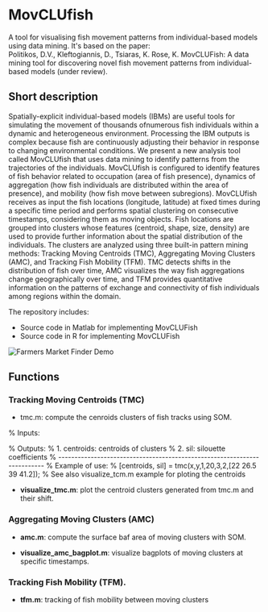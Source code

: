 # MovCLUfish
A tool for visualising fish movement patterns from individual-based models using data mining. It's based on the paper:	
Politikos, D.V., Kleftogiannis, D., Tsiaras, K. Rose, K. MovCLUFish: A data mining tool for discovering novel fish movement patterns from individual-based models (under review).

## Short description

Spatially-explicit individual-based models (IBMs) are useful tools for simulating the movement of thousands ofnumerous fish individuals within a dynamic and heterogeneous environment. Processing the IBM outputs is complex because fish are continuously adjusting their behavior in response to changing environmental conditions. We present a new analysis tool called MovCLUfish that uses data mining to identify patterns from the trajectories of the individuals. MovCLUfish is configured to identify features of fish behavior related to occupation (area of fish presence), dynamics of aggregation (how fish individuals are distributed within the area of presence), and mobility (how fish move between subregions). MovCLUfish receives as input the fish locations (longitude, latitude) at fixed times during a specific time period and performs spatial clustering on consecutive timestamps, considering them as moving objects. Fish locations are grouped into clusters whose features (centroid, shape, size, density) are used to provide further information about the spatial distribution of the individuals. The clusters are analyzed using three built-in pattern mining methods: Tracking Moving Centroids (TMC), Aggregating Moving Clusters (AMC), and Tracking Fish Mobility (TFM). TMC detects shifts in the distribution of fish over time, AMC visualizes the way fish aggregations change geographically over time, and TFM provides quantitative information on the patterns of exchange and connectivity of fish individuals among regions within the domain. 

The repository includes:

* Source code in Matlab for implementing MovCLUFish
* Source code in R for implementing MovCLUFish

![Farmers Market Finder Demo](Fish_tracks_movement.gif)

## Functions

### Tracking Moving Centroids (TMC)

- tmc.m: compute the cenroids clusters of fish tracks using SOM.

% Inputs:
  
% Outputs: 
% 1. centroids: centroids of clusters
% 2. sil: silouette coefficients 
% -------------------------------------------------------------------------
% Example of use:
% [centroids, sil] = tmc(x,y,1,20,3,2,[22 26.5 39 41.2]);
% See also visualize_tcm.m example for ploting the centroids

* **visualize_tmc.m**: plot the centroid clusters generated from tmc.m and their shift.

### Aggregating Moving Clusters (AMC)

* **amc.m**: compute the surface baf area of moving clusters with SOM.

* **visualize_amc_bagplot.m**: visualize bagplots of moving clusters at specific timestamps.

### Tracking Fish Mobility (TFM). 

* **tfm.m**: tracking of fish mobility between moving clusters







